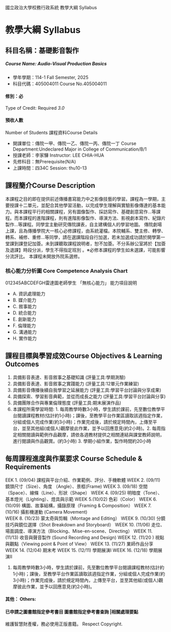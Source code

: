 國立政治大學校務行政系統 教學大綱 Syllabus
# 教學大綱 Syllabus
##  科目名稱：基礎影音製作
#####  Course Name: Audio-Visual Production Basics
  * 學年學期：114-1 Fall Semester, 2025 
  * 科目代碼：405004011 Course No.405004011
#### 修別：必
Type of Credit: Required 
_3.0_
#### 預收人數
Number of Students
課程資料Course Details
  * 開課單位：傳院一甲、傳院一乙、傳院一丙、傳院一丁 Course Department:Undeclared Major in College of Communication/B/1 
  * 授課老師：李家驊 Instructor: LEE CHIA-HUA 
  * 先修科目：無Prerequisite(N/A)
  * 上課時間：四34C Session: thu10-13
##  課程簡介Course Description
本課程之目的即在提供前述傳播書寫能力中之影像技藝的學習。課程為一學期，主要授課十二單元，並配合其他學習活動，以完成學生理解與實驗影像傳達的基本能力。與本課程平行的相關課程，另有圖像製作、採訪寫作、基礎創意寫作...等課程。而本課程的進階課程，則有進階影像製作、導演方法、影視劇本寫作、紀錄片製作...等課程。同學宜主動研究傳院課表，自主建構個人的學習地圖。
傳院劇場上課，且為傳播學院大一核心必修課程，由系統灌檔。本院輔系、雙主修、轉學、轉系、補修、重修...等同學，請在選課階段自行加選，若未加選成功請於開學第一堂課到課登記加簽。未到課聽取課程說明者，恕不加簽。不分系辦公室將於【加簽及退課】時段分派，學生不得指定班別 。※必修本課程的學生如未選課，可能影響分流評比。
本課程未開放外院系選修。
###  核心能力分析圖 Core Competence Analysis Chart
012345ABCDEFGH雷達圖老師學生
「無核心能力」 
能力項目說明
  * A. 資訊處理能力
  * B. 媒介能力
  * C. 敘事能力
  * D. 統合能力
  * E. 創新能力
  * F. 倫理能力
  * G. 溝通能力
  * H. 實作能力
##  課程目標與學習成效Course Objectives & Learning Outcomes 
  1. 具備影音表達、影音敘事之基礎知識 (評量工具:學期測驗)
  2. 具備影音表達、影音敘事之實踐能力 (評量工具:12單元作業練習)
  3. 具備影音傳播後續自我學習之延展能力 (評量工具:學習平台討論與分享成果)
  4. 具備探索、學習影音典範，並從而成長之能力 (評量工具:學習平台討論與分享)
  5. 具備團隊合作與專業倫理態度 (評量工具:期末展演作品)
  6. 本課程所需學習時間: 1. 每周教學時數3小時，學生請於課前，先至數位教學平台閱讀課程教材(估計約1小時)；課後，至教學平台作業區讀取該週指定作業，分組或個人完成作業(約3小時)；作業完成後，請於規定時間內，上傳至平台，並至其他組(或個人)觀摩彼此作業，並予以回應意見(約2小時)。2. 每周指定相關閱讀與範例作品觀摩，請依各週教材提供之相關連結與課堂教師說明，進行閱讀與作品觀賞。(約3小時) 3. 學期小組作業，製作時間約20小時
##  每周課程進度與作業要求 Course Schedule & Requirements
EEK 1. (09/04) 課程與平台介紹、作業範例、評分、手機軟體 
WEEK 2. (09/11) 鏡頭尺寸（Size）、角度 （Angle）、景框(Frame) 
WEEK 3. (09/18) 空間（Space）、線條（Line）、形狀（Shape） 
WEEK 4. (09/25) 明暗度（Tone）、基本燈光（Lighting）、燈具與示範 
WEEK 5.(10/02) 色彩（Color）
WEEK 6. (10/09) 構圖、故事結構，攝錄原理（Framing & Composition）
WEEK 7. (10/16) 攝影機運動 (Camera Movement)   
WEEK 8. (10/23) 蒙太奇與剪輯（Montage and Editing）
WEEK 9. (10/30) 分鏡技巧與鏡位選擇（Shot Breakdown and Storyboard）
WEEK 10. (11/06) 走位、場面調度、導演方法（Blocking、Mise-en-scene、Directing）
WEEK 11. (11/13) 收音與聲音製作 (Sound Recording and Design) 
WEEK 12. (11/20 ) 視點與觀點（Viewing point & Point of View） 
WEEK 13. (11/27) 業師作品分享 
WEEK 14. (12/04) 期末考
WEEK 15. (12/11) 學期展演I
WEEK 16. (12/18) 學期展演II
1. 每周教學時數3小時，學生請於課前，先至數位教學平台閱讀課程教材(估計約1小時)；課後，至教學平台作業區讀取該週指定作業，分組或個人完成作業(約3小時)；作業完成後，請於規定時間內，上傳至平台，並至其他組(或個人)觀摩彼此作業，並予以回應意見(約2小時)。
####  其他： Others:
####  已申請之圖書館指定參考書目  圖書館指定參考書查詢 |相關處理要點
維護智慧財產權，務必使用正版書籍。 Respect Copyright.